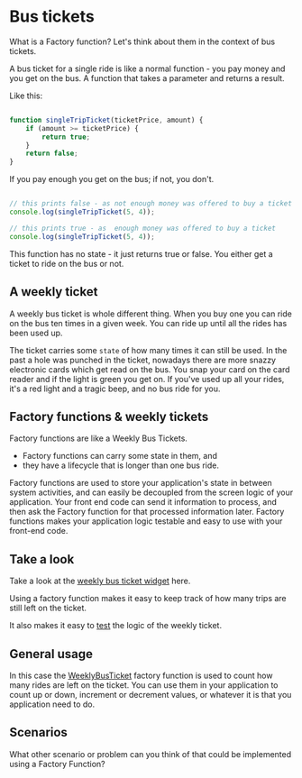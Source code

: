 # Bus tickets

What is a Factory function? Let's think about them in the context of bus tickets.

A bus ticket for a single ride is like a normal function - you pay money and you get on the bus. A function that takes a parameter and returns a result.

Like this:

```javascript

function singleTripTicket(ticketPrice, amount) {
	if (amount >= ticketPrice) {
		return true;
	}
	return false;
}
```

If you pay enough you get on the bus; if not, you don't.

```javascript

// this prints false - as not enough money was offered to buy a ticket
console.log(singleTripTicket(5, 4));

// this prints true - as  enough money was offered to buy a ticket
console.log(singleTripTicket(5, 4));

```

This function has no state - it just returns true or false. You either get a ticket to ride on the bus or not.

## A weekly ticket

A weekly bus ticket is whole different thing. When you buy one you can ride on the bus ten times in a given week. You can ride up until all the rides has been used up.

The ticket carries some `state` of how many times it can still be used. In the past a hole was punched in the ticket, nowadays there are more snazzy electronic cards which get read on the bus. You snap your card on the card reader and if the light is green you get on. If you've used up all your rides, it's a red light and a tragic beep, and no bus ride for you.

## Factory functions & weekly tickets

Factory functions are like a Weekly Bus Tickets. 
* Factory functions can carry some state in them, and 
* they have a lifecycle that is longer than one bus ride.

Factory functions are used to store your application's state in between system activities, and can easily be decoupled from the screen logic of your application. Your front end code can send it information to process, and then ask the Factory function for that processed information later. Factory functions makes your application logic testable and easy to use with your front-end code.

## Take a look

Take a look at the [weekly bus ticket widget](https://codex-academy.github.io/weekly-bus-ticket/) here.

Using a factory function makes it easy to keep track of how many trips are still left on the ticket.

It also makes it easy to [test](https://codex-academy.github.io/weekly-bus-ticket/test/) the logic of the weekly ticket.

## General usage

In this case the [WeeklyBusTicket](https://github.com/codex-academy/weekly-bus-ticket/blob/gh-pages/weekly-bus-ticket.js) factory function is used to count how many rides are left on the ticket. You can use them in your application to count up or down, increment or decrement values, or whatever it is that you application need to do.

## Scenarios

What other scenario or problem can you think of that could be implemented using a Factory Function?






